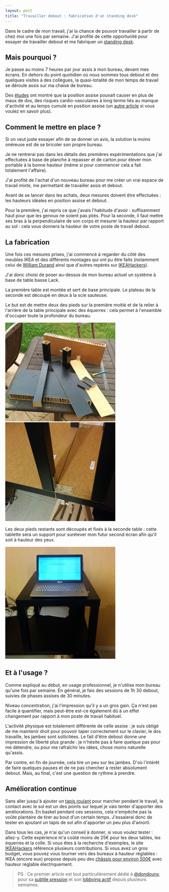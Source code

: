 ```yaml
---
layout: post
title: "Travailler debout : fabrication d'un standing desk"
---
```

 
Dans le cadre de mon travail, j'ai la chance de pouvoir travailler à partir de chez moi une fois par semaine. J'ai profité de cette opportunité pour essayer de travailler debout et me fabriquer un [standing desk](http://en.wikipedia.org/wiki/Standing_desk).
 
## Mais pourquoi ?
 
Je passe au moins 7 heures par jour assis à mon bureau, devant mes écrans. En dehors du point quotidien où nous sommes tous debout et des quelques visites à des collègues, la quasi-totalité de mon temps de travail se déroule assis sur ma chaise de bureau.
 
Des [études](http://archinte.jamanetwork.com/article.aspx?articleid=1108810) ont montré que la position assise pouvait causer en plus de maux de dos, des risques cardio-vasculaires à long terme liés au manque d'activité et au temps cumulé en position assise (un [autre article](http://lifehacker.com/5879536/how-sitting-all-day-is-damaging-your-body-and-how-you-can-counteract-it) si vous voulez en savoir plus).
 
## Comment le mettre en place ?
 
Si on veut juste essayer afin de se donner un avis, la solution la moins onéreuse est de se bricoler son propre bureau.
 
Je ne rentrerai pas dans les détails des premières expérimentations que j'ai effectuées à base de planche à repasser et de carton pour élever mon portable à la bonne hauteur (même si pour commencer cela a fait totalement l'affaire).
 
J'ai profité de l'achat d'un nouveau bureau pour me créer un vrai espace de travail mixte, me permettant de travailler assis et debout.
 
Avant de se lancer dans les achats, deux mesures doivent être effectuées : les hauteurs idéales en position assise et debout. 
 
Pour la première, j'ai repris ce que j'avais l'habitude d'avoir : suffisamment haut pour que les genoux ne soient pas pliés. 
Pour la seconde, il faut mettre ses bras à la perpendiculaire de son corps et mesurer la hauteur par rapport au sol : cela vous donnera la hauteur de votre poste de travail debout.
 
## La fabrication
 
Une fois ces mesures prises, j'ai commencé à regarder du côté des meubles IKEA et des différents montages qui ont pu être faits (notamment celui de [William Durand](http://williamdurand.fr/2014/03/17/standing-desk-do-it-yourself/) ainsi que d'autres repérés sur [IKEAHackers](http://www.ikeahackers.net/category/hacks/work-station)).
 
J'ai donc choisi de poser au-dessus de mon bureau actuel un système à base de table basse Lack. 
 
La première table est montée et sert de base principale. Le plateau de la seconde est découpé en deux à la scie sauteuse. 
 
Le but est de mettre deux des pieds sur la première moitié et de la relier à l'arrière de la table principale avec des équerres : cela permet à l'ensemble d'occuper toute la profondeur du bureau.
 
<p class="image-container">
    <a href="/assets/posts/travailler-debout/montage.jpg"><img src="/assets/posts/travailler-debout/montage_small.jpg" /></a>
    <a href="/assets/posts/travailler-debout/charniere_small.jpg"><img src="/assets/posts/travailler-debout/charniere_small.jpg" /></a>
</p>
 
Les deux pieds restants sont découpés et fixés à la seconde table : cette tablette sera un support pour surélever mon futur second écran afin qu'il soit à hauteur des yeux.
 
<p class="image-container">
    <a href="/assets/posts/travailler-debout/fini.jpg"><img src="/assets/posts/travailler-debout/fini_small.jpg" /></a>
</p>
 
 
## Et à l'usage ?
 
Comme expliqué au début, en usage professionnel, je n'utilise mon bureau qu'une fois par semaine. En général, je fais des sessions de 1h 30 debout, suivies de phases assises de 30 minutes.
 
Niveau concentration, j'ai l'impression qu'il y a un gros gain. Ça n'est pas facile à quantifier, mais peut-être est-ce également dû à un effet changement par rapport à mon poste de travail habituel.
 
L'activité physique est totalement différente de celle assise : je suis obligé de me maintenir droit pour pouvoir taper correctement sur le clavier, le dos travaille, les jambes sont sollicitées. Le fait d'être debout donne une impression de liberté plus grande : je n'hésite pas à faire quelque pas pour me détendre, ou pour me rafraîchir les idées, chose moins naturelle qu'assis.
 
Par contre, en fin de journée, cela tire un peu sur les jambes. D'où l'intérêt de faire quelques pauses et de ne pas chercher à rester absolument debout. Mais, au final, c'est une question de rythme à prendre.
 
## Amélioration continue

Sans aller jusqu'à ajouter un [tapis roulant](http://en.wikipedia.org/wiki/Treadmill_desk) pour marcher pendant le travail, le contact avec le sol est un des points sur lequel je vais tenter d'apporter des améliorations. En basket pendant ces sessions, cela n'empêche pas la voûte plantaire de tirer au bout d'un certain temps. J'essaierai donc de tester en ajoutant un tapis de sol afin d'apporter un peu plus d'amorti.

Dans tous les cas, je n'ai qu'un conseil à donner, si vous voulez tester : allez-y. Cette expérience m'a coûté moins de 25€ pour les deux tables, les équerres et la colle. Si vous êtes à la recherche d'exemples, le site
[IKEAHackers](http://www.ikeahackers.net) référence plusieurs contributions. Si vous avez un gros budget, vous pouvez vous tourner vers des bureaux à hauteur réglables : IKEA (encore eux) propose depuis peu des [châssis pour environ 500€]((http://www.ikea.com/fr/fr/catalog/products/90255252/)) avec hauteur réglable électriquement.
 
> PS : Ce premier article est tout particulièrement dédié à [@dondouny](https://twitter.com/dondouny), pour sa [subtile pression](https://twitter.com/dondouny/status/524058554601590784) et son [lobbying actif](https://twitter.com/dondouny/status/521607705002532864) depuis plusieurs semaines.
